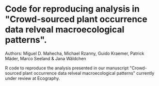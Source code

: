 # Code for reproducing analysis in "Crowd-sourced plant occurrence data relveal macroecological patterns".

Authors: Miguel D. Mahecha, Michael Rzanny, Guido Kraemer, Patrick Mäder, Marco Seeland & Jana Wäldchen

R code to reproduce the analysis presented in our manuscript "Crowd-sourced plant occurrence data relveal macroecological patterns" currently under review at Ecography.


